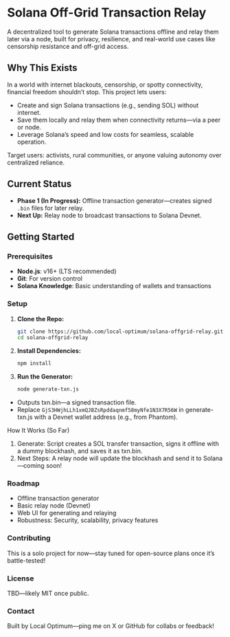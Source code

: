 # Solana Off-Grid Transaction Relay

A decentralized tool to generate Solana transactions offline and relay them later via a node, built for privacy, resilience, and real-world use cases like censorship resistance and off-grid access.

## Why This Exists
In a world with internet blackouts, censorship, or spotty connectivity, financial freedom shouldn’t stop. This project lets users:
- Create and sign Solana transactions (e.g., sending SOL) without internet.
- Save them locally and relay them when connectivity returns—via a peer or node.
- Leverage Solana’s speed and low costs for seamless, scalable operation.

Target users: activists, rural communities, or anyone valuing autonomy over centralized reliance.

## Current Status
- **Phase 1 (In Progress):** Offline transaction generator—creates signed `.bin` files for later relay.
- **Next Up:** Relay node to broadcast transactions to Solana Devnet.

## Getting Started
### Prerequisites
- **Node.js**: v16+ (LTS recommended)
- **Git**: For version control
- **Solana Knowledge**: Basic understanding of wallets and transactions

### Setup
1. **Clone the Repo:**
   ```bash
   git clone https://github.com/local-optimum/solana-offgrid-relay.git
   cd solana-offgrid-relay
   ```

2. **Install Dependencies:**
   ```bash
   npm install
   ```

3. **Run the Generator:**
   ```bash
   node generate-txn.js
   ```

- Outputs txn.bin—a signed transaction file.
- Replace `GjS3HWjhLLh1xmQJBZsRpddaqnmf58myNfe1N3X7R56W` in generate-txn.js with a Devnet wallet address (e.g., from Phantom).

How It Works (So Far)
1. Generate: Script creates a SOL transfer transaction, signs it offline with a dummy blockhash, and saves it as txn.bin.
2. Next Steps: A relay node will update the blockhash and send it to Solana—coming soon!

### Roadmap
- Offline transaction generator
- Basic relay node (Devnet)
- Web UI for generating and relaying
- Robustness: Security, scalability, privacy features

### Contributing
This is a solo project for now—stay tuned for open-source plans once it’s battle-tested!

### License
TBD—likely MIT once public.

### Contact
Built by Local Optimum—ping me on X or GitHub for collabs or feedback!
